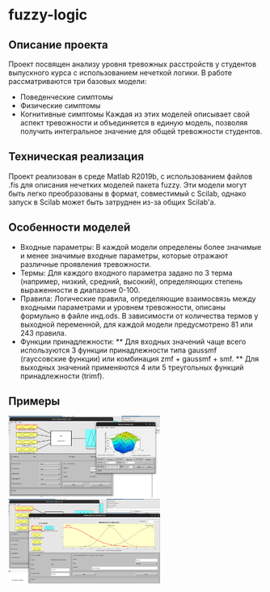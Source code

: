 # fuzzy-logic

## Описание проекта
Проект посвящен анализу уровня тревожных расстройств у студентов выпускного курса с использованием нечеткой логики. В работе рассматриваются три базовых модели:

- Поведенческие симптомы
- Физические симптомы
- Когнитивные симптомы
Каждая из этих моделей описывает свой аспект тревожности и объединяется в единую модель, позволяя получить интегральное значение для общей тревожности студентов.

## Техническая реализация
Проект реализован в среде Matlab R2019b, с использованием файлов .fis для описания нечетких моделей пакета fuzzy. Эти модели могут быть легко преобразованы в формат, совместимый с Scilab, однако запуск в Scilab может быть затруднен из-за общих Scilab'а.

## Особенности моделей
- Входные параметры: В каждой модели определены более значимые и менее значимые входные параметры, которые отражают различные проявления тревожности.
- Термы: Для каждого входного параметра задано по 3 терма (например, низкий, средний, высокий), определяющих степень выраженности в диапазоне 0-100.
- Правила: Логические правила, определяющие взаимосвязь между входными параметрами и уровнем тревожности, описаны формульно в файле инд.ods. В зависимости от количества термов у выходной переменной, для каждой модели предусмотрено 81 или 243 правила.
- Функции принадлежности:
** Для входных значений чаще всего используются 3 функции принадлежности типа gaussmf (гауссовские функции) или комбинация zmf + gaussmf + smf.
** Для выходных значений применяются 4 или 5 треугольных функций принадлежности (trimf).

## Примеры
<img width="300px" src="https://github.com/wybin4/fuzzy-logic/blob/main/surface_example.png"/><img width="300px" src="https://github.com/wybin4/fuzzy-logic/blob/main/terms_example.png"/>

